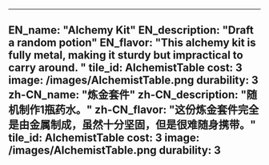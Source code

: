 ---

EN_name: "Alchemy Kit"
EN_description: "Draft a random potion"
EN_flavor: "This alchemy kit is fully metal, making it sturdy but impractical to carry around. "
tile_id: AlchemistTable
cost: 3
image: /images/AlchemistTable.png
durability: 3
zh-CN_name: "炼金套件"
zh-CN_description: "随机制作1瓶药水。"
zh-CN_flavor: "这份炼金套件完全是由金属制成，虽然十分坚固，但是很难随身携带。"
tile_id: AlchemistTable
cost: 3
image: /images/AlchemistTable.png
durability: 3
---